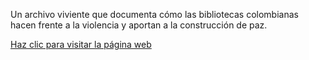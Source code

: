 Un archivo viviente que documenta cómo las bibliotecas colombianas hacen frente a la violencia y aportan a la construcción de paz.

[Haz clic para visitar la página web](https://mathildaeliza.github.io/bibliopaz/index.html)
